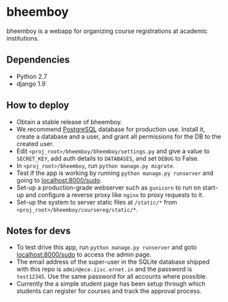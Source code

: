 bheemboy
========

bheemboy is a webapp for organizing course registrations at academic institutions.

Dependencies
------------

- Python 2.7
- django 1.9

How to deploy
-------------

- Obtain a stable release of bheemboy.
- We recommend [PostgreSQL](http://www.postgresql.org/) database for production use.
Install it, create a database and a user, and grant all permissions for the DB to the created user.
- Edit `<proj_root>/bheemboy/bheemboy/settings.py` and give a value to `SECRET_KEY`, add auth details to `DATABASES`, and set `DEBUG` to False.
- In `<proj_root>/bheemboy`, run `python manage.py migrate`.
- Test if the app is working by running `python manage.py runserver` and going to [localhost:8000/sudo](http://localhost:8000/sudo).
- Set-up a production-grade webserver such as `gunicorn` to run on start-up and configure a reverse proxy like `nginx` to proxy requests to it.
- Set-up the system to server static files at `/static/*` from `<proj_root>/bheemboy/coursereg/static/*`.

Notes for devs
--------------

- To test drive this app, run `python manage.py runserver` and goto
[localhost:8000/sudo](http://localhost:8000/sudo) to access the admin page.
- The email address of the super-user in the SQLite database shipped with this
repo is `admin@ece.iisc.ernet.in` and the password is `test12345`. Use the same
password for all accounts where possible.
- Currently the a simple student page has been setup through which students can register for courses and track the approval process.
